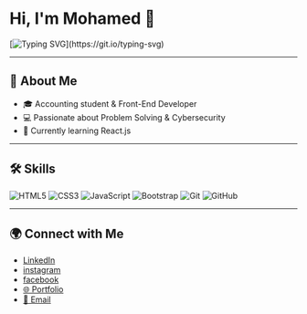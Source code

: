 # Hi, I'm Mohamed 👋  

[![Typing SVG](https://readme-typing-svg.herokuapp.com?size=24&duration=4000&color=F7DF1E&center=true&vCenter=true&lines=Front-End+Developer;)](https://git.io/typing-svg)

---

## 🚀 About Me
- 🎓 Accounting student & Front-End Developer  
- 💻 Passionate about Problem Solving & Cybersecurity  
- 🌱 Currently learning React.js  

---

## 🛠 Skills
![HTML5](https://img.shields.io/badge/HTML5-E34F26?style=for-the-badge&logo=html5&logoColor=white)
![CSS3](https://img.shields.io/badge/CSS3-1572B6?style=for-the-badge&logo=css3&logoColor=white)
![JavaScript](https://img.shields.io/badge/JavaScript-323330?style=for-the-badge&logo=javascript&logoColor=F7DF1E)
![Bootstrap](https://img.shields.io/badge/Bootstrap-563D7C?style=for-the-badge&logo=bootstrap&logoColor=white)
![Git](https://img.shields.io/badge/Git-F05032?style=for-the-badge&logo=git&logoColor=white)
![GitHub](https://img.shields.io/badge/GitHub-100000?style=for-the-badge&logo=github&logoColor=white)

---

## 🌍 Connect with Me
- [LinkedIn](https://www.linkedin.com/in/mohamed-abdelmoneim-284854292?utm_source=share&utm_campaign=share_via&utm_content=profile&utm_medium=android_app)
- [instagram](https://www.instagram.com/me.n.3m?igsh=MjkzNnpqY3M5azRj)
- [facebook](https://www.facebook.com/share/19iBcPfG4g/)
- [🌐 Portfolio]([https://your-portfolio-link.com](https://men3m111.github.io/My-Portfolio/))  
- [📧 Email](mailto:your-email@example.com)
